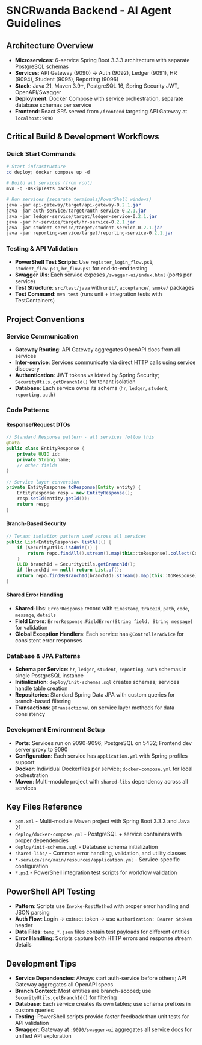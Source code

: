 # SNCRwanda Backend - AI Agent Guidelines

## Architecture Overview
- **Microservices**: 6-service Spring Boot 3.3.3 architecture with separate PostgreSQL schemas
- **Services**: API Gateway (9090) → Auth (9092), Ledger (9091), HR (9094), Student (9095), Reporting (9096)
- **Stack**: Java 21, Maven 3.9+, PostgreSQL 16, Spring Security JWT, OpenAPI/Swagger
- **Deployment**: Docker Compose with service orchestration, separate database schemas per service
- **Frontend**: React SPA served from `/frontend` targeting API Gateway at `localhost:9090`

## Critical Build & Development Workflows

### Quick Start Commands
```powershell
# Start infrastructure
cd deploy; docker compose up -d

# Build all services (from root)
mvn -q -DskipTests package

# Run services (separate terminals/PowerShell windows)
java -jar api-gateway/target/api-gateway-0.2.1.jar
java -jar auth-service/target/auth-service-0.2.1.jar
java -jar ledger-service/target/ledger-service-0.2.1.jar
java -jar hr-service/target/hr-service-0.2.1.jar
java -jar student-service/target/student-service-0.2.1.jar
java -jar reporting-service/target/reporting-service-0.2.1.jar
```

### Testing & API Validation
- **PowerShell Test Scripts**: Use `register_login_flow.ps1`, `student_flow.ps1`, `hr_flow.ps1` for end-to-end testing
- **Swagger UIs**: Each service exposes `/swagger-ui/index.html` (ports per service)
- **Test Structure**: `src/test/java` with `unit/`, `acceptance/`, `smoke/` packages
- **Test Command**: `mvn test` (runs unit + integration tests with TestContainers)

## Project Conventions

### Service Communication
- **Gateway Routing**: API Gateway aggregates OpenAPI docs from all services
- **Inter-service**: Services communicate via direct HTTP calls using service discovery
- **Authentication**: JWT tokens validated by Spring Security; `SecurityUtils.getBranchId()` for tenant isolation
- **Database**: Each service owns its schema (`hr`, `ledger`, `student`, `reporting`, `auth`)

### Code Patterns

#### Response/Request DTOs
```java
// Standard Response pattern - all services follow this
@Data
public class EntityResponse {
    private UUID id;
    private String name;
    // other fields
}

// Service layer conversion
private EntityResponse toResponse(Entity entity) {
    EntityResponse resp = new EntityResponse();
    resp.setId(entity.getId());
    return resp;
}
```

#### Branch-Based Security
```java
// Tenant isolation pattern used across all services
public List<EntityResponse> listAll() {
    if (SecurityUtils.isAdmin()) {
        return repo.findAll().stream().map(this::toResponse).collect(Collectors.toList());
    }
    UUID branchId = SecurityUtils.getBranchId();
    if (branchId == null) return List.of();
    return repo.findByBranchId(branchId).stream().map(this::toResponse).collect(Collectors.toList());
}
```

#### Shared Error Handling
- **Shared-libs**: `ErrorResponse` record with `timestamp`, `traceId`, `path`, `code`, `message`, `details`
- **Field Errors**: `ErrorResponse.FieldError(String field, String message)` for validation
- **Global Exception Handlers**: Each service has `@ControllerAdvice` for consistent error responses

### Database & JPA Patterns
- **Schema per Service**: `hr`, `ledger`, `student`, `reporting`, `auth` schemas in single PostgreSQL instance
- **Initialization**: `deploy/init-schemas.sql` creates schemas; services handle table creation
- **Repositories**: Standard Spring Data JPA with custom queries for branch-based filtering
- **Transactions**: `@Transactional` on service layer methods for data consistency

### Development Environment Setup
- **Ports**: Services run on 9090-9096; PostgreSQL on 5432; Frontend dev server proxy to 9090
- **Configuration**: Each service has `application.yml` with Spring profiles support
- **Docker**: Individual Dockerfiles per service; `docker-compose.yml` for local orchestration
- **Maven**: Multi-module project with `shared-libs` dependency across all services

## Key Files Reference
- `pom.xml` - Multi-module Maven project with Spring Boot 3.3.3 and Java 21
- `deploy/docker-compose.yml` - PostgreSQL + service containers with proper dependencies
- `deploy/init-schemas.sql` - Database schema initialization
- `shared-libs/` - Common error handling, validation, and utility classes
- `*-service/src/main/resources/application.yml` - Service-specific configuration
- `*.ps1` - PowerShell integration test scripts for workflow validation

## PowerShell API Testing
- **Pattern**: Scripts use `Invoke-RestMethod` with proper error handling and JSON parsing
- **Auth Flow**: Login → extract token → use `Authorization: Bearer $token` header
- **Data Files**: `temp_*.json` files contain test payloads for different entities
- **Error Handling**: Scripts capture both HTTP errors and response stream details

## Development Tips
- **Service Dependencies**: Always start auth-service before others; API Gateway aggregates all OpenAPI specs
- **Branch Context**: Most entities are branch-scoped; use `SecurityUtils.getBranchId()` for filtering
- **Database**: Each service creates its own tables; use schema prefixes in custom queries
- **Testing**: PowerShell scripts provide faster feedback than unit tests for API validation
- **Swagger**: Gateway at `:9090/swagger-ui` aggregates all service docs for unified API exploration
